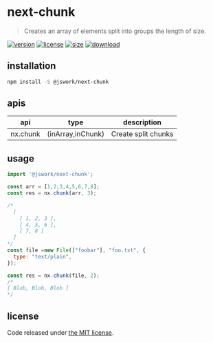# next-chunk
> Creates an array of elements split into groups the length of size.

[![version][version-image]][version-url]
[![license][license-image]][license-url]
[![size][size-image]][size-url]
[![download][download-image]][download-url]

## installation
```bash
npm install -S @jswork/next-chunk
```

## apis
| api      | type              | description         |
| -------- | ----------------- | ------------------- |
| nx.chunk | (inArray,inChunk) | Create split chunks |

## usage
```js
import '@jswork/next-chunk';

const arr = [1,2,3,4,5,6,7,8];
const res = nx.chunk(arr, 3);

/*
  [ 
    [ 1, 2, 3 ], 
    [ 4, 5, 6 ], 
    [ 7, 8 ] 
  ]
*/
const file =new File(["foobar"], "foo.txt", {
  type: "text/plain",
});

const res = nx.chunk(file, 2);
/*
[ Blob, Blob, Blob ]
*/
```

## license
Code released under [the MIT license](https://github.com/afeiship/next-chunk/blob/master/LICENSE.txt).

[version-image]: https://img.shields.io/npm/v/@jswork/next-chunk
[version-url]: https://npmjs.org/package/@jswork/next-chunk

[license-image]: https://img.shields.io/npm/l/@jswork/next-chunk
[license-url]: https://github.com/afeiship/next-chunk/blob/master/LICENSE.txt

[size-image]: https://img.shields.io/bundlephobia/minzip/@jswork/next-chunk
[size-url]: https://github.com/afeiship/next-chunk/blob/master/dist/next-chunk.min.js

[download-image]: https://img.shields.io/npm/dm/@jswork/next-chunk
[download-url]: https://www.npmjs.com/package/@jswork/next-chunk
